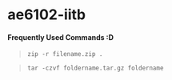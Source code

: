﻿# ae6102-iitb

#### Frequently Used Commands :D
> `zip -r filename.zip .`

> `tar -czvf foldername.tar.gz foldername`
